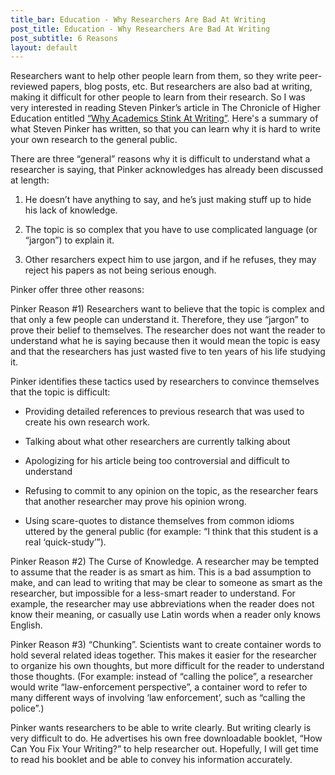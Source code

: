 ```yaml
---
title_bar: Education - Why Researchers Are Bad At Writing
post_title: Education - Why Researchers Are Bad At Writing
post_subtitle: 6 Reasons
layout: default
---
```

Researchers want to help other people learn from them, so they write peer-reviewed papers, blog posts, etc. But researchers are also bad at writing, making it difficult for other people to learn from their research. So I was very interested in reading Steven Pinker’s article in The Chronicle of Higher Education entitled [“Why Academics Stink At Writing”](http://chronicle.com/article/Why-Academics-Writing-Stinks/148989/). Here's a summary of what Steven Pinker has written, so that you can learn why it is hard to write your own research to the general public.

There are three “general” reasons why it is difficult to understand what a researcher is saying, that Pinker acknowledges has already been discussed at length:
1) He doesn’t have anything to say, and he’s just making stuff up to hide his lack of knowledge.

2) The topic is so complex that you have to use complicated language (or “jargon”) to explain it.

3) Other resarchers expect him to use jargon, and if he refuses, they may reject his papers as not being serious enough.

Pinker offer three other reasons:

Pinker Reason #1) Researchers want to believe that the topic is complex and that only a few people can understand it. Therefore, they use “jargon” to prove their belief to themselves. The researcher does not want the reader to understand what he is saying because then it would mean the topic is easy and that the researchers has just wasted five to ten years of his life studying it.

Pinker identifies these tactics used by researchers to convince themselves that the topic is difficult:

* Providing detailed references to previous research that was used to create his own research work.

* Talking about what other researchers are currently talking about

* Apologizing for his article being too controversial and difficult to understand

* Refusing to commit to any opinion on the topic, as the researcher fears that another researcher may prove his opinion wrong.

* Using scare-quotes to distance themselves from common idioms uttered by the general public (for example: “I think that this student is a real ‘quick-study’”).

Pinker Reason #2) The Curse of Knowledge. A researcher may be tempted to assume that the reader is as smart as him. This is a bad assumption to make, and can lead to writing that may be clear to someone as smart as the researcher, but impossible for a less-smart reader to understand. For example, the researcher may use abbreviations when the reader does not know their meaning, or casually use Latin words when a reader only knows English.

Pinker Reason #3) “Chunking”. Scientists want to create container words to hold several related ideas together. This makes it easier for the researcher to organize his own thoughts, but more difficult for the reader to understand those thoughts. (For example: instead of “calling the police”, a researcher would write “law-enforcement perspective”, a container word to refer to many different ways of involving ‘law enforcement’, such as “calling the police”.)

Pinker wants researchers to be able to write clearly. But writing clearly is very difficult to do. He advertises his own free downloadable booklet, “How Can You Fix Your Writing?” to help researcher out. Hopefully, I will get time to read his booklet and be able to convey his information accurately.